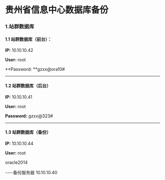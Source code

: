 # 贵州省信息中心数据库备份

### 1.站群数据库

#### 1.1 站群数据库（前台）：

**IP:** 10.10.10.42

**User:** root

**Password: **gzxx@ora10\#

---

#### **1.2 站群数据库（后台）**

**IP:** 10.10.10.41

**User:** root

**Password:** gzxx@323\#

---

#### 1.3 站群数据库（备份）

**IP:** 10.10.10.44

**User:** root

oracle2014

----备份服务器 10.10.10.40

